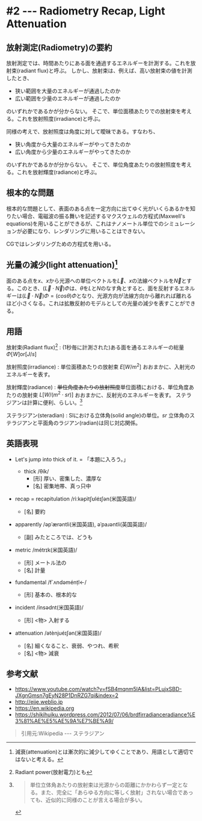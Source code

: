 # #2 --- Radiometry Recap, Light Attenuation

## 放射測定(Radiometry)の要約

放射測定では、時間あたりにある面を通過するエネルギーを計測する。これを放射束(radiant flux)と呼ぶ。
しかし、放射束は、例えば、高い放射束の値を計測したとき、

- 狭い範囲を大量のエネルギーが通過したのか
- 広い範囲を少量のエネルギーが通過したのか

のいずれかであるかが分からない。
そこで、単位面積あたりでの放射束を考える。これを放射照度(irradiance)と呼ぶ。

同様の考えで、放射照度は角度に対して曖昧である。すなわち、

- 狭い角度から大量のエネルギーがやってきたのか
- 広い角度から少量のエネルギーがやってきたのか

のいずれかであるかが分からない。
そこで、単位角度あたりの放射照度を考える。これを放射輝度(radiance)と呼ぶ。

## 根本的な問題

根本的な問題として、表面のある点を一定方向に出てゆく光がいくらあるかを知りたい場合、電磁波の振る舞いを記述するマクスウェルの方程式(Maxwell's equations)を用いることができるが、これはナノメートル単位でのシミュレーションが必要になり、レンダリングに用いることはできない。

CGではレンダリングための方程式を用いる。

## 光量の減少(light attenuation)[^attenuation]

面のある点を$x$、$x$から光源への単位ベクトルを$\vec{L}$、$x$の法線ベクトルを$\vec{N}$とする。このとき、$(\vec{L} \cdot \vec{N}) \Phi$は、$\theta$を$L$と$N$のなす角とすると、面を反射するエネルギーは$(\vec{L} \cdot \vec{N}) \Phi = (cos \theta) \Phi$となり、光源方向が法線方向から離れれば離れるほど小さくなる。これは拡散反射のモデルとしての光量の減少を表すことができる。

## 用語

放射束(Radiant flux)[^radiant_power]
: (1秒毎に計測された)ある面を通るエネルギーの総量 $\Phi [W] \text{or} [J/s]$

放射照度(irradiance)
: 単位面積あたりの放射束 $E[W/m^2]$
  おおまかに、入射光のエネルギーを表す。

放射輝度(radiance)
: ~~単位角度あたりの放射照度~~単位面積における、単位角度あたりの放射束 $L[W/(m^2 \cdot sr)]$
  おおまかに、反射光のエネルギーを表す。
  ステラジアンは計算に便利、らしい。[^why_use_steradian]

ステラジアン(steradian)
: SIにおける立体角(solid angle)の単位。$sr$
  立体角のステラジアンと平面角のラジアン(radian)は同じ対応関係。

## 英語表現

- Let's jump into thick of it. = 「本題に入ろう。」
  - thick /θík/
    - [形] 厚い、密集した、濃厚な
    - [名] 密集地帯、真っ只中

- recap = recapitulation /rìːkəpìtʃʊléɪʃən(米国英語)/
  - [名] 要約

- apparently /əpˈærəntli(米国英語), əˈpaɹəntli(英国英語)/
  - [副] みたところでは、どうも

- metric /métrɪk(米国英語)/
  - [形] メートル法の
  - [名] 計量

- fundamental /f`ʌndəménṭl←/
  - [形] 基本の、根本的な

- incident /ínsədnt(米国英語)/
  - [形] <物> 入射する

- attenuation /ətènjuéɪʃən(米国英語)/
  - [名] 細くなること、衰弱、やつれ、希釈
  - [名] <物> 減衰

## 参考文献

- https://www.youtube.com/watch?v=fSB4mqnm5lA&list=PLujxSBD-JXgnGmsn7gEyN28P1DnRZG7qi&index=2
- http://ejje.weblio.jp
- https://en.wikipedia.org
- https://shikihuiku.wordpress.com/2012/07/06/brdfirradianceradiance%E3%81%AE%E5%AE%9A%E7%BE%A9/

[^radiant_power]: Radiant power(放射電力)とも

[^why_use_steradian]: >単位立体角あたりの放射束は光源からの距離にかかわらず一定となる。また、完全に「あらゆる方向に等しく放射」されない場合であっても、近似的に同様のことが言える場合が多い。
>引用元:Wikipedia --- ステラジアン

[^attenuation]: 減衰(attenuation)とは漸次的に減少してゆくことであり、用語として適切ではないと考える。

